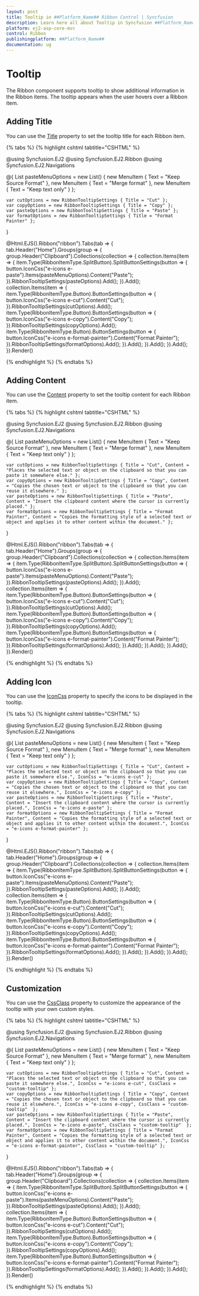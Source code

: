 ```yaml
---
layout: post
title: Tooltip in ##Platform_Name## Ribbon Control | Syncfusion
description: Learn here all about Tooltip in Syncfusion ##Platform_Name## Ribbon control of Syncfusion Essential JS 2 and more.
platform: ej2-asp-core-mvc
control: Ribbon
publishingplatform: ##Platform_Name##
documentation: ug
---
```


# Tooltip

The Ribbon component supports tooltip to show additional information in the Ribbon items. The tooltip appears when the user hovers over a Ribbon item.

## Adding Title

You can use the [Title](https://help.syncfusion.com/cr/aspnetmvc-js2/Syncfusion.EJ2.Ribbon.RibbonTooltipSettings.html#Syncfusion_EJ2_Ribbon_RibbonTooltipSettings_Title) property to set the tooltip title for each Ribbon item.

{% tabs %}
{% highlight cshtml tabtitle="CSHTML" %}

@using Syncfusion.EJ2
@using Syncfusion.EJ2.Ribbon
@using Syncfusion.EJ2.Navigations

@{
    List<MenuItem> pasteMenuOptions = new List<MenuItem>() { new MenuItem { Text = "Keep Source Format" }, new MenuItem { Text = "Merge format" }, new MenuItem { Text = "Keep text only" } };

    var cutOptions = new RibbonTooltipSettings { Title = "Cut" };
    var copyOptions = new RibbonTooltipSettings { Title = "Copy" };
    var pasteOptions = new RibbonTooltipSettings { Title = "Paste" };
    var formatOptions = new RibbonTooltipSettings { Title = "Format Painter" };
}

@Html.EJS().Ribbon("ribbon").Tabs(tab =>
{
    tab.Header("Home").Groups(group =>
    {
        group.Header("Clipboard").Collections(collection =>
        {
            collection.Items(item =>
            {
                item.Type(RibbonItemType.SplitButton).SplitButtonSettings(button =>
                {
                    button.IconCss("e-icons e-paste").Items(pasteMenuOptions).Content("Paste");
                }).RibbonTooltipSettings(pasteOptions).Add();
            }).Add();
            collection.Items(item =>
            {
                item.Type(RibbonItemType.Button).ButtonSettings(button =>
                {
                    button.IconCss("e-icons e-cut").Content("Cut");
                }).RibbonTooltipSettings(cutOptions).Add();
                item.Type(RibbonItemType.Button).ButtonSettings(button =>
                {
                    button.IconCss("e-icons e-copy").Content("Copy");
                }).RibbonTooltipSettings(copyOptions).Add();
                item.Type(RibbonItemType.Button).ButtonSettings(button =>
                {
                    button.IconCss("e-icons e-format-painter").Content("Format Painter");
                }).RibbonTooltipSettings(formatOptions).Add();
            }).Add();
        }).Add();
    }).Add();
}).Render()

{% endhighlight %}
{% endtabs %}

## Adding Content

You can use the [Content](https://help.syncfusion.com/cr/aspnetmvc-js2/Syncfusion.EJ2.Ribbon.RibbonTooltipSettings.html#Syncfusion_EJ2_Ribbon_RibbonTooltipSettings_Content) property to set the tooltip content for each Ribbon item.

{% tabs %}
{% highlight cshtml tabtitle="CSHTML" %}

@using Syncfusion.EJ2
@using Syncfusion.EJ2.Ribbon
@using Syncfusion.EJ2.Navigations

@{
    List<MenuItem> pasteMenuOptions = new List<MenuItem>() { new MenuItem { Text = "Keep Source Format" }, new MenuItem { Text = "Merge format" }, new MenuItem { Text = "Keep text only" } };

    var cutOptions = new RibbonTooltipSettings { Title = "Cut", Content = "Places the selected text or object on the clipboard so that you can paste it somewhere else." };
    var copyOptions = new RibbonTooltipSettings { Title = "Copy", Content = "Copies the chosen text or object to the clipboard so that you can reuse it elsewhere." };
    var pasteOptions = new RibbonTooltipSettings { Title = "Paste", Content = "Insert the clipboard content where the cursor is currently placed." };
    var formatOptions = new RibbonTooltipSettings { Title = "Format Painter", Content = "Copies the formatting style of a selected text or object and applies it to other content within the document." };

}

@Html.EJS().Ribbon("ribbon").Tabs(tab =>
{
    tab.Header("Home").Groups(group =>
    {
        group.Header("Clipboard").Collections(collection =>
        {
            collection.Items(item =>
            {
                item.Type(RibbonItemType.SplitButton).SplitButtonSettings(button =>
                {
                    button.IconCss("e-icons e-paste").Items(pasteMenuOptions).Content("Paste");
                }).RibbonTooltipSettings(pasteOptions).Add();
            }).Add();
            collection.Items(item =>
            {
                item.Type(RibbonItemType.Button).ButtonSettings(button =>
                {
                    button.IconCss("e-icons e-cut").Content("Cut");
                }).RibbonTooltipSettings(cutOptions).Add();
                item.Type(RibbonItemType.Button).ButtonSettings(button =>
                {
                    button.IconCss("e-icons e-copy").Content("Copy");
                }).RibbonTooltipSettings(copyOptions).Add();
                item.Type(RibbonItemType.Button).ButtonSettings(button =>
                {
                    button.IconCss("e-icons e-format-painter").Content("Format Painter");
                }).RibbonTooltipSettings(formatOptions).Add();
            }).Add();
        }).Add();
    }).Add();
}).Render()

{% endhighlight %}
{% endtabs %}

## Adding Icon

You can use the [IconCss](https://help.syncfusion.com/cr/aspnetmvc-js2/Syncfusion.EJ2.Ribbon.RibbonTooltipSettings.html#Syncfusion_EJ2_Ribbon_RibbonTooltipSettings_IconCss) property to specify the icons to be displayed in the tooltip.

{% tabs %}
{% highlight cshtml tabtitle="CSHTML" %}

@using Syncfusion.EJ2
@using Syncfusion.EJ2.Ribbon
@using Syncfusion.EJ2.Navigations

@{
    List<MenuItem> pasteMenuOptions = new List<MenuItem>() { new MenuItem { Text = "Keep Source Format" }, new MenuItem { Text = "Merge format" }, new MenuItem { Text = "Keep text only" } };

    var cutOptions = new RibbonTooltipSettings { Title = "Cut", Content = "Places the selected text or object on the clipboard so that you can paste it somewhere else.", IconCss = "e-icons e-cut" };
    var copyOptions = new RibbonTooltipSettings { Title = "Copy", Content = "Copies the chosen text or object to the clipboard so that you can reuse it elsewhere.", IconCss = "e-icons e-copy" };
    var pasteOptions = new RibbonTooltipSettings { Title = "Paste", Content = "Insert the clipboard content where the cursor is currently placed.", IconCss = "e-icons e-paste" };
    var formatOptions = new RibbonTooltipSettings { Title = "Format Painter", Content = "Copies the formatting style of a selected text or object and applies it to other content within the document.", IconCss = "e-icons e-format-painter" };
}

@Html.EJS().Ribbon("ribbon").Tabs(tab =>
{
    tab.Header("Home").Groups(group =>
    {
        group.Header("Clipboard").Collections(collection =>
        {
            collection.Items(item =>
            {
                item.Type(RibbonItemType.SplitButton).SplitButtonSettings(button =>
                {
                    button.IconCss("e-icons e-paste").Items(pasteMenuOptions).Content("Paste");
                }).RibbonTooltipSettings(pasteOptions).Add();
            }).Add();
            collection.Items(item =>
            {
                item.Type(RibbonItemType.Button).ButtonSettings(button =>
                {
                    button.IconCss("e-icons e-cut").Content("Cut");
                }).RibbonTooltipSettings(cutOptions).Add();
                item.Type(RibbonItemType.Button).ButtonSettings(button =>
                {
                    button.IconCss("e-icons e-copy").Content("Copy");
                }).RibbonTooltipSettings(copyOptions).Add();
                item.Type(RibbonItemType.Button).ButtonSettings(button =>
                {
                    button.IconCss("e-icons e-format-painter").Content("Format Painter");
                }).RibbonTooltipSettings(formatOptions).Add();
            }).Add();
        }).Add();
    }).Add();
}).Render()

{% endhighlight %}
{% endtabs %}

## Customization

You can use the [CssClass](https://help.syncfusion.com/cr/aspnetmvc-js2/Syncfusion.EJ2.Ribbon.RibbonTooltipSettings.html#Syncfusion_EJ2_Ribbon_RibbonTooltipSettings_CssClass) property to customize the appearance of the tooltip with your own custom styles.

{% tabs %}
{% highlight cshtml tabtitle="CSHTML" %}

@using Syncfusion.EJ2
@using Syncfusion.EJ2.Ribbon
@using Syncfusion.EJ2.Navigations

@{
    List<MenuItem> pasteMenuOptions = new List<MenuItem>() { new MenuItem { Text = "Keep Source Format" }, new MenuItem { Text = "Merge format" }, new MenuItem { Text = "Keep text only" } };

    var cutOptions = new RibbonTooltipSettings { Title = "Cut", Content = "Places the selected text or object on the clipboard so that you can paste it somewhere else.", IconCss = "e-icons e-cut", CssClass = "custom-tooltip" };
    var copyOptions = new RibbonTooltipSettings { Title = "Copy", Content = "Copies the chosen text or object to the clipboard so that you can reuse it elsewhere.", IconCss = "e-icons e-copy", CssClass = "custom-tooltip"  };
    var pasteOptions = new RibbonTooltipSettings { Title = "Paste", Content = "Insert the clipboard content where the cursor is currently placed.", IconCss = "e-icons e-paste", CssClass = "custom-tooltip"  };
    var formatOptions = new RibbonTooltipSettings { Title = "Format Painter", Content = "Copies the formatting style of a selected text or object and applies it to other content within the document.", IconCss = "e-icons e-format-painter", CssClass = "custom-tooltip" };
}

@Html.EJS().Ribbon("ribbon").Tabs(tab =>
{
    tab.Header("Home").Groups(group =>
    {
        group.Header("Clipboard").Collections(collection =>
        {
            collection.Items(item =>
            {
                item.Type(RibbonItemType.SplitButton).SplitButtonSettings(button =>
                {
                    button.IconCss("e-icons e-paste").Items(pasteMenuOptions).Content("Paste");
                }).RibbonTooltipSettings(pasteOptions).Add();
            }).Add();
            collection.Items(item =>
            {
                item.Type(RibbonItemType.Button).ButtonSettings(button =>
                {
                    button.IconCss("e-icons e-cut").Content("Cut");
                }).RibbonTooltipSettings(cutOptions).Add();
                item.Type(RibbonItemType.Button).ButtonSettings(button =>
                {
                    button.IconCss("e-icons e-copy").Content("Copy");
                }).RibbonTooltipSettings(copyOptions).Add();
                item.Type(RibbonItemType.Button).ButtonSettings(button =>
                {
                    button.IconCss("e-icons e-format-painter").Content("Format Painter");
                }).RibbonTooltipSettings(formatOptions).Add();
            }).Add();
        }).Add();
    }).Add();
}).Render()

<style>
    :root {
        --borderColor: rgb(72, 72, 72);
        --black: #000000;
    }

    /* To customize the appearance of the tooltip */
    .custom-tooltip.e-ribbon-tooltip.e-popup {
        border: 2px solid var(--borderColor);
        border-radius: 5px;
        background: var(--black);
    }

    /* To customize the arrow of the tooltip */
    .custom-tooltip.e-ribbon-tooltip .e-arrow-tip .e-arrow-tip-inner.e-tip-top,
    .custom-tooltip.e-ribbon-tooltip .e-arrow-tip .e-arrow-tip-inner.e-tip-bottom {
        color: var(--black);
    }

    .custom-tooltip.e-ribbon-tooltip .e-arrow-tip-outer.e-tip-top {
        border-bottom: 8px solid var(--borderColor);
    }

    .custom-tooltip.e-ribbon-tooltip .e-arrow-tip-outer.e-tip-bottom {
        border-top: 8px solid var(--borderColor);
    }

    /* To change the size of the tooltip title */
    .custom-tooltip.e-ribbon-tooltip .e-tip-content .e-ribbon-tooltip-title {
        font-size: 14px;
    }

    /* To change the size of the tooltip content */
    .custom-tooltip.e-ribbon-tooltip .e-tip-content .e-ribbon-text-container .e-ribbon-tooltip-content {
        font-size: 11px;
    }
</style>

{% endhighlight %}
{% endtabs %}